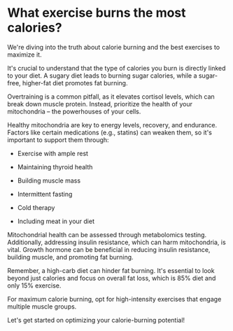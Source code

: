 # What exercise burns the most calories?

We're diving into the truth about calorie burning and the best exercises to maximize it.

It's crucial to understand that the type of calories you burn is directly linked to your diet. A sugary diet leads to burning sugar calories, while a sugar-free, higher-fat diet promotes fat burning.

Overtraining is a common pitfall, as it elevates cortisol levels, which can break down muscle protein. Instead, prioritize the health of your mitochondria – the powerhouses of your cells.

Healthy mitochondria are key to energy levels, recovery, and endurance. Factors like certain medications (e.g., statins) can weaken them, so it's important to support them through:

- Exercise with ample rest

- Maintaining thyroid health

- Building muscle mass

- Intermittent fasting

- Cold therapy

- Including meat in your diet

Mitochondrial health can be assessed through metabolomics testing. Additionally, addressing insulin resistance, which can harm mitochondria, is vital. Growth hormone can be beneficial in reducing insulin resistance, building muscle, and promoting fat burning.

Remember, a high-carb diet can hinder fat burning. It's essential to look beyond just calories and focus on overall fat loss, which is 85% diet and only 15% exercise.

For maximum calorie burning, opt for high-intensity exercises that engage multiple muscle groups.

Let's get started on optimizing your calorie-burning potential!